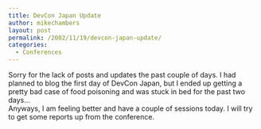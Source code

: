 ```yaml
---
title: DevCon Japan Update
author: mikechambers
layout: post
permalink: /2002/11/19/devcon-japan-update/
categories:
  - Conferences
---
```



Sorry for the lack of posts and updates the past couple of days. I had planned to blog the first day of DevCon Japan, but I ended up getting a pretty bad case of food poisoning and was stuck in bed for the past two days...  
Anyways, I am feeling better and have a couple of sessions today. I will try to get some reports up from the conference.